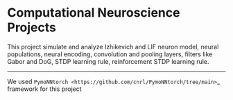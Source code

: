 # Computational Neuroscience Projects

This project simulate and analyze Izhikevich and LIF neuron model, neural populations, neural encoding, convolution and pooling layers, filters like Gabor and DoG, STDP learning rule, reinforcement STDP learning rule.

---

We used `PymoNNtorch <https://github.com/cnrl/PymoNNtorch/tree/main>`_ framework for this project